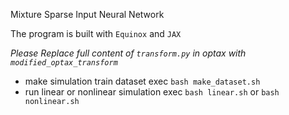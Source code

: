 Mixture Sparse Input Neural Network

The program is built with `Equinox` and `JAX`

*Please Replace full content of  `transform.py` in optax with `modified_optax_transform`*

* make simulation train dataset exec `bash make_dataset.sh`
* run linear or nonlinear simulation exec `bash linear.sh` or `bash nonlinear.sh`